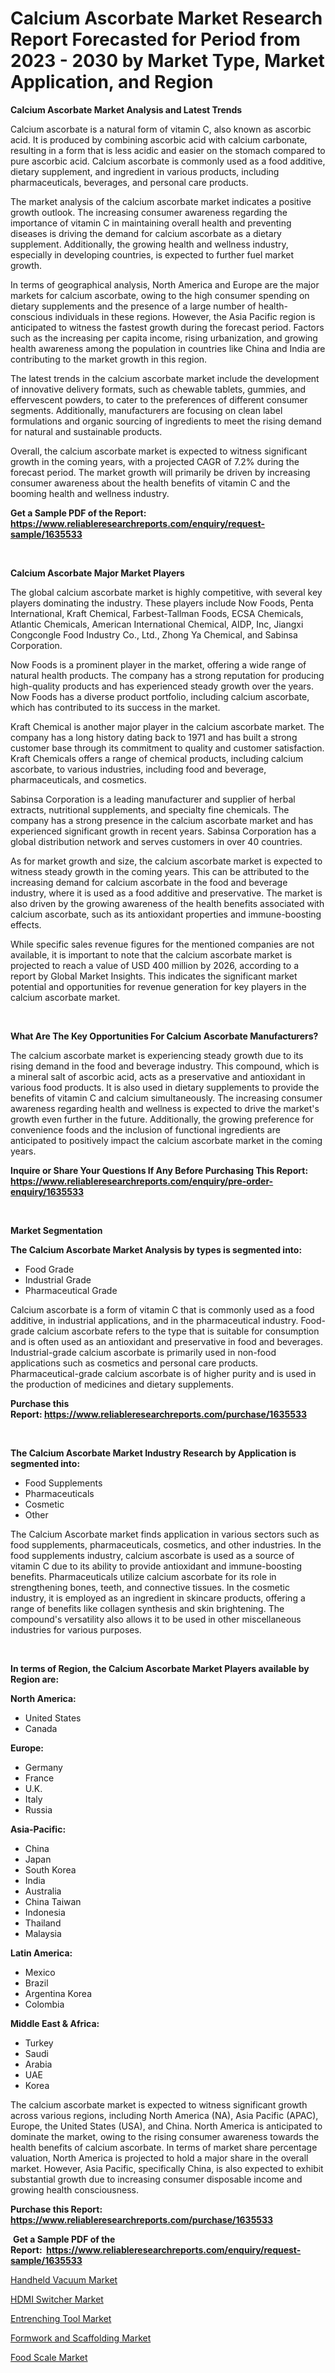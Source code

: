<p><h1>Calcium Ascorbate Market Research Report Forecasted for Period from 2023 -  2030 by Market Type, Market Application, and Region</h1></p><p><strong>Calcium Ascorbate Market Analysis and Latest Trends</strong></p>
<p><p>Calcium ascorbate is a natural form of vitamin C, also known as ascorbic acid. It is produced by combining ascorbic acid with calcium carbonate, resulting in a form that is less acidic and easier on the stomach compared to pure ascorbic acid. Calcium ascorbate is commonly used as a food additive, dietary supplement, and ingredient in various products, including pharmaceuticals, beverages, and personal care products.</p><p>The market analysis of the calcium ascorbate market indicates a positive growth outlook. The increasing consumer awareness regarding the importance of vitamin C in maintaining overall health and preventing diseases is driving the demand for calcium ascorbate as a dietary supplement. Additionally, the growing health and wellness industry, especially in developing countries, is expected to further fuel market growth.</p><p>In terms of geographical analysis, North America and Europe are the major markets for calcium ascorbate, owing to the high consumer spending on dietary supplements and the presence of a large number of health-conscious individuals in these regions. However, the Asia Pacific region is anticipated to witness the fastest growth during the forecast period. Factors such as the increasing per capita income, rising urbanization, and growing health awareness among the population in countries like China and India are contributing to the market growth in this region.</p><p>The latest trends in the calcium ascorbate market include the development of innovative delivery formats, such as chewable tablets, gummies, and effervescent powders, to cater to the preferences of different consumer segments. Additionally, manufacturers are focusing on clean label formulations and organic sourcing of ingredients to meet the rising demand for natural and sustainable products.</p><p>Overall, the calcium ascorbate market is expected to witness significant growth in the coming years, with a projected CAGR of 7.2% during the forecast period. The market growth will primarily be driven by increasing consumer awareness about the health benefits of vitamin C and the booming health and wellness industry.</p></p>
<p><strong>Get a Sample PDF of the Report:&nbsp; <a href="https://www.reliableresearchreports.com/enquiry/request-sample/1635533">https://www.reliableresearchreports.com/enquiry/request-sample/1635533</a></strong></p>
<p>&nbsp;</p>
<p><strong>Calcium Ascorbate Major Market Players</strong></p>
<p><p>The global calcium ascorbate market is highly competitive, with several key players dominating the industry. These players include Now Foods, Penta International, Kraft Chemical, Farbest-Tallman Foods, ECSA Chemicals, Atlantic Chemicals, American International Chemical, AIDP, Inc, Jiangxi Congcongle Food Industry Co., Ltd., Zhong Ya Chemical, and Sabinsa Corporation.</p><p>Now Foods is a prominent player in the market, offering a wide range of natural health products. The company has a strong reputation for producing high-quality products and has experienced steady growth over the years. Now Foods has a diverse product portfolio, including calcium ascorbate, which has contributed to its success in the market.</p><p>Kraft Chemical is another major player in the calcium ascorbate market. The company has a long history dating back to 1971 and has built a strong customer base through its commitment to quality and customer satisfaction. Kraft Chemicals offers a range of chemical products, including calcium ascorbate, to various industries, including food and beverage, pharmaceuticals, and cosmetics.</p><p>Sabinsa Corporation is a leading manufacturer and supplier of herbal extracts, nutritional supplements, and specialty fine chemicals. The company has a strong presence in the calcium ascorbate market and has experienced significant growth in recent years. Sabinsa Corporation has a global distribution network and serves customers in over 40 countries.</p><p>As for market growth and size, the calcium ascorbate market is expected to witness steady growth in the coming years. This can be attributed to the increasing demand for calcium ascorbate in the food and beverage industry, where it is used as a food additive and preservative. The market is also driven by the growing awareness of the health benefits associated with calcium ascorbate, such as its antioxidant properties and immune-boosting effects.</p><p>While specific sales revenue figures for the mentioned companies are not available, it is important to note that the calcium ascorbate market is projected to reach a value of USD 400 million by 2026, according to a report by Global Market Insights. This indicates the significant market potential and opportunities for revenue generation for key players in the calcium ascorbate market.</p></p>
<p>&nbsp;</p>
<p><strong>What Are The Key Opportunities For Calcium Ascorbate Manufacturers?</strong></p>
<p><p>The calcium ascorbate market is experiencing steady growth due to its rising demand in the food and beverage industry. This compound, which is a mineral salt of ascorbic acid, acts as a preservative and antioxidant in various food products. It is also used in dietary supplements to provide the benefits of vitamin C and calcium simultaneously. The increasing consumer awareness regarding health and wellness is expected to drive the market's growth even further in the future. Additionally, the growing preference for convenience foods and the inclusion of functional ingredients are anticipated to positively impact the calcium ascorbate market in the coming years.</p></p>
<p><strong>Inquire or Share Your Questions If Any Before Purchasing This Report: <a href="https://www.reliableresearchreports.com/enquiry/pre-order-enquiry/1635533">https://www.reliableresearchreports.com/enquiry/pre-order-enquiry/1635533</a></strong></p>
<p>&nbsp;</p>
<p><strong>Market Segmentation</strong></p>
<p><strong>The Calcium Ascorbate Market Analysis by types is segmented into:</strong></p>
<p><ul><li>Food Grade</li><li>Industrial Grade</li><li>Pharmaceutical Grade</li></ul></p>
<p><p>Calcium ascorbate is a form of vitamin C that is commonly used as a food additive, in industrial applications, and in the pharmaceutical industry. Food-grade calcium ascorbate refers to the type that is suitable for consumption and is often used as an antioxidant and preservative in food and beverages. Industrial-grade calcium ascorbate is primarily used in non-food applications such as cosmetics and personal care products. Pharmaceutical-grade calcium ascorbate is of higher purity and is used in the production of medicines and dietary supplements.</p></p>
<p><strong>Purchase this Report:&nbsp;<a href="https://www.reliableresearchreports.com/purchase/1635533">https://www.reliableresearchreports.com/purchase/1635533</a></strong></p>
<p>&nbsp;</p>
<p><strong>The Calcium Ascorbate Market Industry Research by Application is segmented into:</strong></p>
<p><ul><li>Food Supplements</li><li>Pharmaceuticals</li><li>Cosmetic</li><li>Other</li></ul></p>
<p><p>The Calcium Ascorbate market finds application in various sectors such as food supplements, pharmaceuticals, cosmetics, and other industries. In the food supplements industry, calcium ascorbate is used as a source of vitamin C due to its ability to provide antioxidant and immune-boosting benefits. Pharmaceuticals utilize calcium ascorbate for its role in strengthening bones, teeth, and connective tissues. In the cosmetic industry, it is employed as an ingredient in skincare products, offering a range of benefits like collagen synthesis and skin brightening. The compound's versatility also allows it to be used in other miscellaneous industries for various purposes.</p></p>
<p>&nbsp;</p>
<p><strong>In terms of Region, the Calcium Ascorbate Market Players available by Region are:</strong></p>
<p>
    <p> <strong> North America: </strong>
        <ul>
            <li>United States</li>
            <li>Canada</li>
        </ul>
        </p> 
    <p> <strong> Europe: </strong>
        <ul>
            <li>Germany</li>
            <li>France</li>
            <li>U.K.</li>
            <li>Italy</li>
            <li>Russia</li>
        </ul>
        </p> 
    <p> <strong> Asia-Pacific: </strong>
        <ul>
            <li>China</li>
            <li>Japan</li>
            <li>South Korea</li>
            <li>India</li>
            <li>Australia</li>
            <li>China Taiwan</li>
            <li>Indonesia</li>
            <li>Thailand</li>
            <li>Malaysia</li>
        </ul>
        </p> 
    <p> <strong> Latin America: </strong>
        <ul>
            <li>Mexico</li>
            <li>Brazil</li>
            <li>Argentina Korea</li>
            <li>Colombia</li>
        </ul>
        </p> 
    <p> <strong> Middle East & Africa: </strong>
        <ul>
            <li>Turkey</li>
            <li>Saudi</li>
            <li>Arabia</li>
            <li>UAE</li>
            <li>Korea</li>
        </ul>
    </p>
    </p>
<p><p>The calcium ascorbate market is expected to witness significant growth across various regions, including North America (NA), Asia Pacific (APAC), Europe, the United States (USA), and China. North America is anticipated to dominate the market, owing to the rising consumer awareness towards the health benefits of calcium ascorbate. In terms of market share percentage valuation, North America is projected to hold a major share in the overall market. However, Asia Pacific, specifically China, is also expected to exhibit substantial growth due to increasing consumer disposable income and growing health consciousness.</p></p>
<p><strong>Purchase this Report: <a href="https://www.reliableresearchreports.com/purchase/1635533">https://www.reliableresearchreports.com/purchase/1635533</a></strong></p>
<p>&nbsp;<strong>Get a Sample PDF of the Report:&nbsp;&nbsp;<a href="https://www.reliableresearchreports.com/enquiry/request-sample/1635533">https://www.reliableresearchreports.com/enquiry/request-sample/1635533</a></strong></p>
<p><strong></strong></p>
<p><p><a href="https://medium.com/@kaceyrath/handheld-vacuum-market-competitive-analysis-market-trends-and-forecast-to-2030-9dd936881357">Handheld Vacuum Market</a></p><p><a href="https://medium.com/@zoeyjohns1903/hdmi-switcher-market-insights-into-market-cagr-market-trends-and-growth-strategies-066c932bff68">HDMI Switcher Market</a></p><p><a href="https://medium.com/@audieyost1952/entrenching-tool-market-analysis-its-cagr-market-segmentation-and-global-industry-overview-5b32afd77151">Entrenching Tool Market</a></p><p><a href="https://medium.com/@theomorar2000/formwork-and-scaffolding-market-insights-into-market-cagr-market-trends-and-growth-strategies-cd8a404c4743">Formwork and Scaffolding Market</a></p><p><a href="https://medium.com/@tonikuhic/food-scale-market-insights-into-market-cagr-market-trends-and-growth-strategies-ebe0f699214c">Food Scale Market</a></p></p>